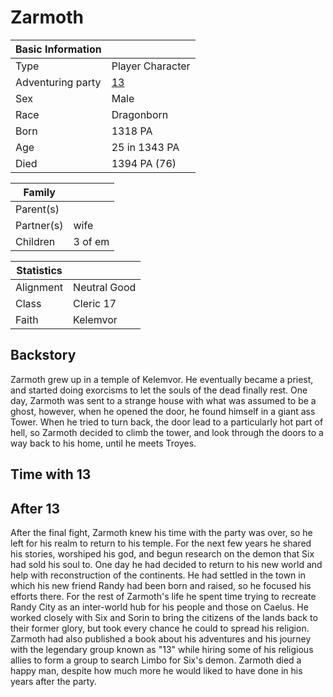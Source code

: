 # Zarmoth

| Basic Information | |
| - | - |
| Type | Player Character |
| Adventuring party | [13](13.md) |
| Sex | Male |
| Race | Dragonborn |
| Born | 1318 PA |
| Age | 25 in 1343 PA |
| Died | 1394 PA (76) |

| Family | |
| - | - |
| Parent(s) | |
| Partner(s) | wife |
| Children | 3 of em |

| Statistics | |
| - | - |
| Alignment | Neutral Good |
| Class | Cleric 17 |
| Faith | Kelemvor |

## Backstory

Zarmoth grew up in a temple of Kelemvor. He eventually became a priest, and started doing exorcisms to let the souls of the dead finally rest. One day, Zarmoth was sent to a strange house with what was assumed to be a ghost, however, when he opened the door, he found himself in a giant ass Tower. When he tried to turn back, the door lead to a particularly hot part of hell, so Zarmoth decided to climb the tower, and look through the doors to a way back to his home, until he meets Troyes.

## Time with 13

## After 13

After the final fight, Zarmoth knew his time with the party was over, so he left for his realm to return to his temple. For the next few years he shared his stories, worshiped his god, and begun research on the demon that Six had sold his soul to. One day he had decided to return to his new world and help with reconstruction of the continents. He had settled in the town in which his new friend Randy had been born and raised, so he focused his efforts there. For the rest of Zarmoth's life he spent time trying to recreate Randy City as an inter-world hub for his people and those on Caelus. He worked closely with Six and Sorin to bring the citizens of the lands back to their former glory, but took every chance he could to spread his religion. Zarmoth had also published a book about his adventures and his journey with the legendary group known as "13" while hiring some of his religious allies to form a group to search Limbo for Six's demon. Zarmoth died a happy man, despite how much more he would liked to have done in his years after the party.
